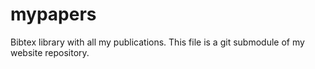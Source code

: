# mypapers
Bibtex library with all my publications. 
This file is a git submodule of my website repository. 
